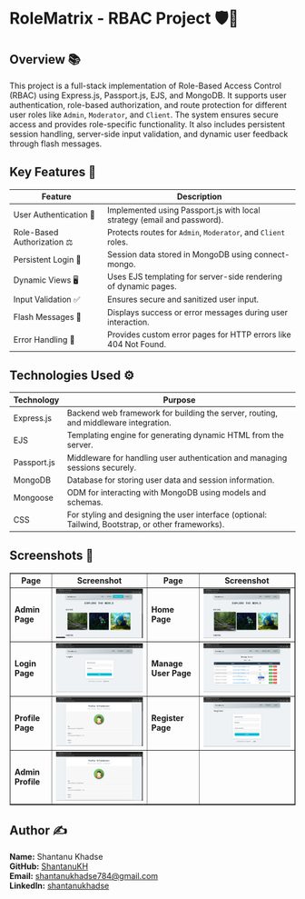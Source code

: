 # RoleMatrix - RBAC Project 🛡️🔐

## Overview 📚
This project is a full-stack implementation of Role-Based Access Control (RBAC) using Express.js, Passport.js, EJS, and MongoDB. It supports user authentication, role-based authorization, and route protection for different user roles like `Admin`, `Moderator`, and `Client`. The system ensures secure access and provides role-specific functionality. It also includes persistent session handling, server-side input validation, and dynamic user feedback through flash messages.

## Key Features 🌟

| Feature                | Description                                                      |
|------------------------|------------------------------------------------------------------|
| User Authentication 🔑  | Implemented using Passport.js with local strategy (email and password). |
| Role-Based Authorization ⚖️ | Protects routes for `Admin`, `Moderator`, and `Client` roles.    |
| Persistent Login 🔄      | Session data stored in MongoDB using connect-mongo.              |
| Dynamic Views 🖥️        | Uses EJS templating for server-side rendering of dynamic pages.  |
| Input Validation ✅      | Ensures secure and sanitized user input.                         |
| Flash Messages 💬        | Displays success or error messages during user interaction.      |
| Error Handling 🚫        | Provides custom error pages for HTTP errors like 404 Not Found. |

## Technologies Used ⚙️

| Technology   | Purpose                                                                      |
|---------------|------------------------------------------------------------------------------|
| Express.js    | Backend web framework for building the server, routing, and middleware integration. |
| EJS           | Templating engine for generating dynamic HTML from the server.              |
| Passport.js   | Middleware for handling user authentication and managing sessions securely.|
| MongoDB       | Database for storing user data and session information.                     |
| Mongoose      | ODM for interacting with MongoDB using models and schemas.                  |
| CSS           | For styling and designing the user interface (optional: Tailwind, Bootstrap, or other frameworks). |

## Screenshots 📸

<table border="1">
<tr>
<th>Page</th>
<th>Screenshot</th>
<th>Page</th>
<th>Screenshot</th>
</tr>
<tr>
<td><strong>Admin Page</strong></td>
<td><img src="https://raw.githubusercontent.com/ShantanuKH/rolematrix/refs/heads/main/screenshots/admin.png?token=GHSAT0AAAAAACY7XNLXJMSIXFSWPQIA25BIZ2CDHFQ" width="350"></td>
<td><strong>Home Page</strong></td>
<td><img src="https://raw.githubusercontent.com/ShantanuKH/rolematrix/refs/heads/main/screenshots/home.png?token=GHSAT0AAAAAACY7XNLXJPFLNJE6A5SY3BLREZ2CDHOA" width="350"></td>
</tr>
<tr>
<td><strong>Login Page</strong></td>
<td><img src="https://raw.githubusercontent.com/ShantanuKH/rolematrix/refs/heads/main/screenshots/login.png?token=GHSAT0AAAAAACY7XNLWWHDJVAFFB3ZRRY7KZ2CDHQQ" width="350"></td>
<td><strong>Manage User Page</strong></td>
<td><img src="https://raw.githubusercontent.com/ShantanuKH/rolematrix/refs/heads/main/screenshots/manageUser.png?token=GHSAT0AAAAAACY7XNLWUWXG4AVQZYNZOUUQZ2CDHSQ" width="350"></td>
</tr>
<tr>
<td><strong>Profile Page</strong></td>
<td><img src="https://raw.githubusercontent.com/ShantanuKH/rolematrix/refs/heads/main/screenshots/profile.png?token=GHSAT0AAAAAACY7XNLXJYEQXOTBS3ASRVLIZ2CDHVQ" width="350"></td>
<td><strong>Register Page</strong></td>
<td><img src="https://raw.githubusercontent.com/ShantanuKH/rolematrix/refs/heads/main/screenshots/register.png?token=GHSAT0AAAAAACY7XNLX2MO556UQ6WEKICZ2Z2CDH2A7" width="350"></td>
</tr>
<tr>
<td><strong>Admin Profile</strong></td>
<td><img src="https://raw.githubusercontent.com/ShantanuKH/rolematrix/refs/heads/main/screenshots/adminProfile.png?token=GHSAT0AAAAAACY7XNLX6EOWXLSMENZMXXKKZ2CDKIQ" width="350"></td>
<td></td>
<td></td>
</tr>
</table>


## Author ✍️

**Name:** Shantanu Khadse  
**GitHub:** [ShantanuKH](https://github.com/ShantanuKH)  
**Email:** [shantanukhadse784@gmail.com](mailto:shantanukhadse784@gmail.com)  
**LinkedIn:** [shantanukhadse](https://www.linkedin.com/in/shantanukhadse-a62585230/)
